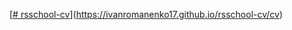 [[# rsschool-cv](https://ivanromanenko17.github.io/rsschool-cv/cv)](https://ivanromanenko17.github.io/rsschool-cv/cv)
